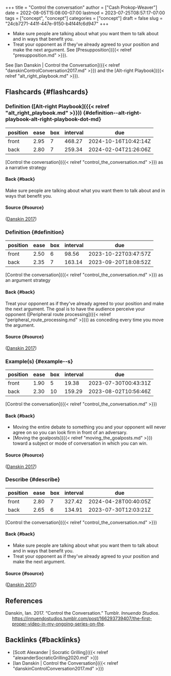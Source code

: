 +++
title = "Control the conversation"
author = ["Cash Prokop-Weaver"]
date = 2022-08-05T15:08:00-07:00
lastmod = 2023-07-25T08:57:17-07:00
tags = ["concept", "concept"]
categories = ["concept"]
draft = false
slug = "24cb7271-441f-447e-9150-b4f44fc6d947"
+++

-   Make sure people are talking about what you want them to talk about and in ways that benefit you.
-   Treat your opponent as if they've already agreed to your position and make the next argument. See [Presupposition]({{< relref "presupposition.md" >}}).

See [Ian Danskin | Control the Conversation]({{< relref "danskinControlConversation2017.md" >}}) and the [Alt-right Playbook]({{< relref "alt_right_playbook.md" >}}).


## Flashcards {#flashcards}


### Definition ([Alt-right Playbook]({{< relref "alt_right_playbook.md" >}})) {#definition--alt-right-playbook-alt-right-playbook-dot-md}

| position | ease | box | interval | due                  |
|----------|------|-----|----------|----------------------|
| front    | 2.95 | 7   | 468.27   | 2024-10-16T10:42:14Z |
| back     | 2.80 | 7   | 259.34   | 2024-02-04T21:26:06Z |

[Control the conversation]({{< relref "control_the_conversation.md" >}}) as a narrative strategy


#### Back {#back}

Make sure people are talking about what you want them to talk about and in ways that benefit you.


#### Source {#source}

(<a href="#citeproc_bib_item_1">Danskin 2017</a>)


### Definition {#definition}

| position | ease | box | interval | due                  |
|----------|------|-----|----------|----------------------|
| front    | 2.50 | 6   | 98.56    | 2023-10-22T03:47:57Z |
| back     | 2.35 | 7   | 163.14   | 2023-09-20T18:08:52Z |

[Control the conversation]({{< relref "control_the_conversation.md" >}}) as an argument strategy


#### Back {#back}

Treat your opponent as if they've already agreed to your position and make the next argument. The goal is to have the audience perceive your opponent ([Peripheral route processing]({{< relref "peripheral_route_processing.md" >}})) as conceding every time you move the argument.


#### Source {#source}

(<a href="#citeproc_bib_item_1">Danskin 2017</a>)


### Example(s) {#example--s}

| position | ease | box | interval | due                  |
|----------|------|-----|----------|----------------------|
| front    | 1.90 | 5   | 19.38    | 2023-07-30T00:43:31Z |
| back     | 2.30 | 10  | 159.29   | 2023-08-02T10:56:46Z |

[Control the conversation]({{< relref "control_the_conversation.md" >}})


#### Back {#back}

-   Moving the entire debate to something you and your opponent will never agree on so you can look firm in front of an adversary.
-   [Moving the goalposts]({{< relref "moving_the_goalposts.md" >}}) toward a subject or mode of conversation in which you can win.


#### Source {#source}

(<a href="#citeproc_bib_item_1">Danskin 2017</a>)


### Describe {#describe}

| position | ease | box | interval | due                  |
|----------|------|-----|----------|----------------------|
| front    | 2.80 | 7   | 327.42   | 2024-04-28T00:40:05Z |
| back     | 2.65 | 6   | 134.91   | 2023-07-30T12:03:21Z |

[Control the conversation]({{< relref "control_the_conversation.md" >}})


#### Back {#back}

-   Make sure people are talking about what you want them to talk about and in ways that benefit you.
-   Treat your opponent as if they've already agreed to your position and make the next argument.


#### Source {#source}

(<a href="#citeproc_bib_item_1">Danskin 2017</a>)

## References

<style>.csl-entry{text-indent: -1.5em; margin-left: 1.5em;}</style><div class="csl-bib-body">
  <div class="csl-entry"><a id="citeproc_bib_item_1"></a>Danskin, Ian. 2017. “Control the Conversation.” Tumblr. <i>Innuendo Studios</i>. <a href="https://innuendostudios.tumblr.com/post/166293739407/the-first-proper-video-in-my-ongoing-series-on-the">https://innuendostudios.tumblr.com/post/166293739407/the-first-proper-video-in-my-ongoing-series-on-the</a>.</div>
</div>


## Backlinks {#backlinks}

-   [Scott Alexander | Socratic Grilling]({{< relref "alexanderSocraticGrilling2020.md" >}})
-   [Ian Danskin | Control the Conversation]({{< relref "danskinControlConversation2017.md" >}})

